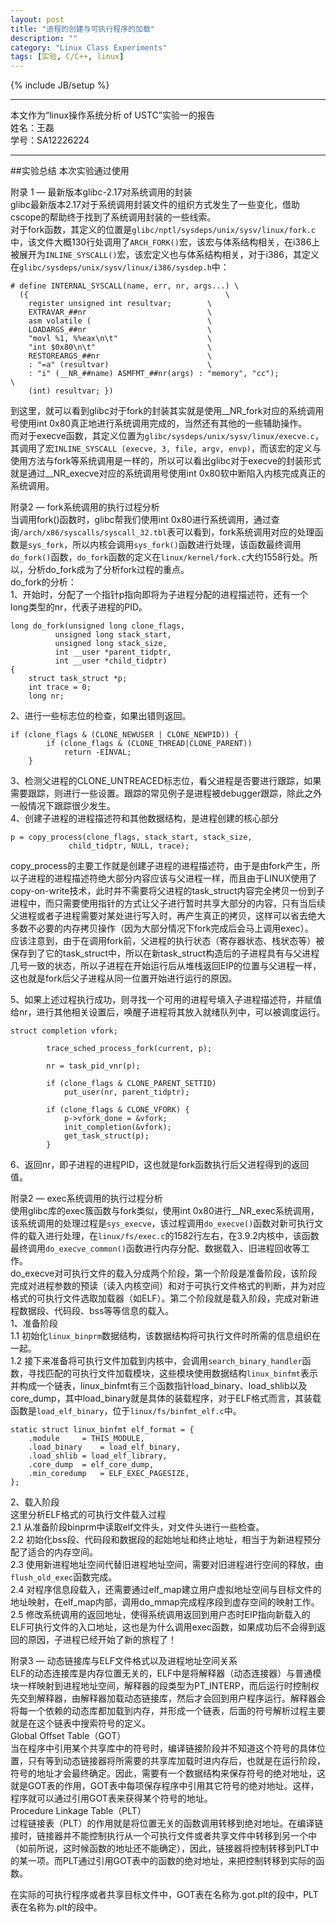 ```yaml
---
layout: post
title: "进程的创建与可执行程序的加载"
description: ""
category: "Linux Class Experiments"
tags: [实验, C/C++, linux]
---
```

{% include JB/setup %}

---

本文作为“linux操作系统分析 of USTC”实验一的报告    
姓名：王磊  
学号：SA12226224  

---

##实验总结
  本次实验通过使用




附录 1 — 最新版本glibc-2.17对系统调用的封装  
glibc最新版本2.17对于系统调用封装文件的组织方式发生了一些变化，借助cscope的帮助终于找到了系统调用封装的一些线索。  
对于fork函数，其定义的位置是`glibc/nptl/sysdeps/unix/sysv/linux/fork.c`中，该文件大概130行处调用了`ARCH_FORK()`宏，该宏与体系结构相关，在i386上被展开为`INLINE_SYSCALL()`宏，该宏定义也与体系结构相关，对于i386，其定义在`glibc/sysdeps/unix/sysv/linux/i386/sysdep.h`中：  

```
# define INTERNAL_SYSCALL(name, err, nr, args...) \
  ({									      	\
    register unsigned int resultvar;		\
    EXTRAVAR_##nr							\
    asm volatile (							\
    LOADARGS_##nr							\
    "movl %1, %%eax\n\t"					\
    "int $0x80\n\t"							\
    RESTOREARGS_##nr						\
    : "=a" (resultvar)						\
    : "i" (__NR_##name) ASMFMT_##nr(args) : "memory", "cc");		      						\
    (int) resultvar; })
```	
到这里，就可以看到glibc对于fork的封装其实就是使用\__NR_fork对应的系统调用号使用int 0x80真正地进行系统调用完成的，当然还有其他的一些辅助操作。  
而对于execve函数，其定义位置为`glibc/sysdeps/unix/sysv/linux/execve.c`，其调用了宏`INLINE_SYSCALL (execve, 3, file, argv, envp)`，而该宏的定义与使用方法与fork等系统调用是一样的，所以可以看出glibc对于execve的封装形式就是通过\__NR_execve对应的系统调用号使用int 0x80软中断陷入内核完成真正的系统调用。

附录2 — fork系统调用的执行过程分析  
当调用fork()函数时，glibc帮我们使用int 0x80进行系统调用，通过查询`/arch/x86/syscalls/syscall_32.tbl`表可以看到，fork系统调用对应的处理函数是`sys_fork`，所以内核会调用`sys_fork()`函数进行处理，该函数最终调用`do_fork()`函数，`do_fork`函数的定义在`linux/kernel/fork.c`大约1558行处。所以，分析do_fork成为了分析fork过程的重点。  
do_fork的分析：  
1、开始时，分配了一个指针p指向即将为子进程分配的进程描述符，还有一个long类型的nr，代表子进程的PID。

```
long do_fork(unsigned long clone_flags,
	      unsigned long stack_start,
	      unsigned long stack_size,
	      int __user *parent_tidptr,
	      int __user *child_tidptr)
{
	struct task_struct *p;
	int trace = 0;
	long nr;

```  
2、进行一些标志位的检查，如果出错则返回。  

```
if (clone_flags & (CLONE_NEWUSER | CLONE_NEWPID)) {
		if (clone_flags & (CLONE_THREAD|CLONE_PARENT))
			return -EINVAL;
	}
```
3、检测父进程的CLONE_UNTREACED标志位，看父进程是否要进行跟踪，如果需要跟踪，则进行一些设置。跟踪的常见例子是进程被debugger跟踪，除此之外一般情况下跟踪很少发生。  
4、创建子进程的进程描述符和其他数据结构，是进程创建的核心部分

```
p = copy_process(clone_flags, stack_start, stack_size,
			 child_tidptr, NULL, trace);

```  
copy_process的主要工作就是创建子进程的进程描述符，由于是由fork产生，所以子进程的进程描述符绝大部分内容应该与父进程一样，而且由于LINUX使用了copy-on-write技术，此时并不需要将父进程的task_struct内容完全拷贝一份到子进程中，而只需要使用指针的方式让父子进行暂时共享大部分的内容，只有当后续父进程或者子进程需要对某处进行写入时，再产生真正的拷贝，这样可以省去绝大多数不必要的内存拷贝操作（因为大部分情况下fork完成后会马上调用exec）。  
应该注意到，由于在调用fork前，父进程的执行状态（寄存器状态、栈状态等）被保存到了它的task_struct中，所以在新task_struct构造后的子进程具有与父进程几号一致的状态，所以子进程在开始运行后从堆栈返回EIP的位置与父进程一样，这也就是fork后父子进程从同一位置开始进行运行的原因。

5、如果上述过程执行成功，则寻找一个可用的进程号填入子进程描述符，并赋值给nr，进行其他相关设置后，唤醒子进程将其放入就绪队列中，可以被调度运行。

```
struct completion vfork;

		trace_sched_process_fork(current, p);

		nr = task_pid_vnr(p);

		if (clone_flags & CLONE_PARENT_SETTID)
			put_user(nr, parent_tidptr);

		if (clone_flags & CLONE_VFORK) {
			p->vfork_done = &vfork;
			init_completion(&vfork);
			get_task_struct(p);
		}
```
6、返回nr，即子进程的进程PID，这也就是fork函数执行后父进程得到的返回值。

附录2 — exec系统调用的执行过程分析  
使用glibc库的exec簇函数与fork类似，使用int 0x80进行\__NR_exec系统调用，该系统调用的处理过程是`sys_execve`，该过程调用`do_execve()`函数对新可执行文件的载入进行处理，在`linux/fs/exec.c`的1582行左右，在3.9.2内核中，该函数最终调用`do_execve_common()`函数进行内存分配、数据载入、旧进程回收等工作。  
do_execve对可执行文件的载入分成两个阶段，第一个阶段是准备阶段，该阶段完成对进程参数的预读（读入内核空间）和对于可执行文件格式的判断，并为对应格式的可执行文件选取加载器（如ELF）。第二个阶段就是载入阶段，完成对新进程数据段、代码段、bss等等信息的载入。  
1、准备阶段  
1.1 初始化`linux_binprm`数据结构，该数据结构将可执行文件时所需的信息组织在一起。  
1.2 接下来准备将可执行文件加载到内核中，会调用`search_binary_handler`函数，寻找匹配的可执行文件加载模块，这些模块使用数据结构`linux_binfmt`表示并构成一个链表，linux_binfmt有三个函数指针load_binary、load_shlib以及core_dump，其中load_binary就是具体的装载程序，对于ELF格式而言，其装载函数是`load_elf_binary`，位于`linux/fs/binfmt_elf.c`中。  

```
static struct linux_binfmt elf_format = {
	.module		= THIS_MODULE,
	.load_binary	= load_elf_binary,
	.load_shlib	= load_elf_library,
	.core_dump	= elf_core_dump,
	.min_coredump	= ELF_EXEC_PAGESIZE,
};
```
2、载入阶段  
这里分析ELF格式的可执行文件载入过程  
2.1 从准备阶段binprm中读取elf文件头，对文件头进行一些检查。  
2.2 初始化bss段、代码段和数据段的起始地址和终止地址，相当于为新进程预分配了适合的内存空间。  
2.3 使用新进程地址空间代替旧进程地址空间，需要对旧进程进行空间的释放，由`flush_old_exec`函数完成。  
2.4 对程序信息段载入，还需要通过elf_map建立用户虚拟地址空间与目标文件的地址映射，在elf_map内部，调用do_mmap完成程序段到虚存空间的映射工作。  
2.5 修改系统调用的返回地址，使得系统调用返回到用户态时EIP指向新载入的ELF可执行文件的入口地址，这也是为什么调用exec函数，如果成功后不会得到返回的原因，子进程已经开始了新的旅程了！

附录3 — 动态链接库与ELF文件格式以及进程地址空间关系  
ELF的动态连接库是内存位置无关的，ELF中是将解释器（动态连接器）与普通模块一样映射到进程地址空间，解释器的段类型为PT_INTERP，而后运行时控制权先交到解释器，由解释器加载动态链接库，然后才会回到用户程序运行。解释器会将每一个依赖的动态库都加载到内存，并形成一个链表，后面的符号解析过程主要就是在这个链表中搜索符号的定义。  
Global Offset Table（GOT）  
当在程序中引用某个共享库中的符号时，编译链接阶段并不知道这个符号的具体位置，只有等到动态链接器将所需要的共享库加载时进内存后，也就是在运行阶段，符号的地址才会最终确定。因此，需要有一个数据结构来保存符号的绝对地址，这就是GOT表的作用，GOT表中每项保存程序中引用其它符号的绝对地址。这样，程序就可以通过引用GOT表来获得某个符号的地址。  
Procedure Linkage Table（PLT）  
过程链接表（PLT）的作用就是将位置无关的函数调用转移到绝对地址。在编译链接时，链接器并不能控制执行从一个可执行文件或者共享文件中转移到另一个中（如前所说，这时候函数的地址还不能确定），因此，链接器将控制转移到PLT中的某一项。而PLT通过引用GOT表中的函数的绝对地址，来把控制转移到实际的函数。

在实际的可执行程序或者共享目标文件中，GOT表在名称为.got.plt的段中，PLT表在名称为.plt的段中。